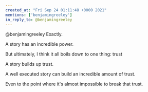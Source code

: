 ```yaml
---
created_at: "Fri Sep 24 01:11:48 +0000 2021"
mentions: ['benjamingreeley']
in_reply_to: @benjamingreeley
---
```


@benjamingreeley Exactly.

A story has an incredible power. 

But ultimately, I think it all boils down to one thing: trust

A story builds up trust.

A well executed story can build an incredible amount of trust. 

Even to the point where it's almost impossible to break that trust.